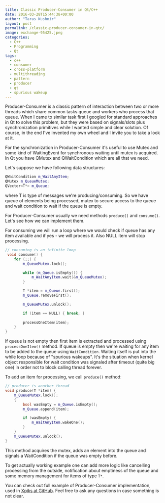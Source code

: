 ```yaml
---
title: Classic Producer-Consumer in Qt/C++
date: 2016-03-28T15:44:38+00:00
author: "Taras Kushnir"
layout: post
permalink: /classic-producer-consumer-in-qtc/
image: exchange-95425.jpeg
categories:
  - C++
  - Programming
  - Qt
tags:
  - c++
  - consumer
  - cross-platform
  - multithreading
  - pattern
  - producer
  - qt
  - spurious wakeup
---
```

Producer-Consumer is a classic pattern of interaction between two or more threads which share common tasks queue and workers who process that queue. When I came to similar task first I googled for standard approaches in Qt to solve this problem, but they were based on signals/slots plus synchronization primitives while I wanted simple and clear solution. Of course, in the end I've invented my own wheel and I invite you to take a look at it.

For the synchronization in Producer-Consumer it's useful to use Mutex and some kind of WaitingEvent for synchronous waiting until mutex is acquired. In Qt you have QMutex and QWaitCondition which are all that we need.

Let's suppose we have following data structures:

```cpp
QWaitCondition m_WaitAnyItem;
QMutex m_QueueMutex;
QVector<T*> m_Queue;
```

where T is type of messages we're producing/consuming. So we have queue of elements being processed, mutex to secure access to the queue and wait condition to wait if the queue is empty.

For Producer-Consumer usually we need methods `produce()` and `consume()`. Let's see how we can implement them.

<!--more-->

For consuming we will run a loop where we would check if queue has any item available and if yes - we will process it. Also NULL item will stop processing.

```cpp
// consuming is an infinite loop
 void consume() {
	for (;;) {
		m_QueueMutex.lock();

		while (m_Queue.isEmpty()) {
			m_WaitAnyItem.wait(&m_QueueMutex);
		}

		T *item = m_Queue.first();
		m_Queue.removeFirst();

		m_QueueMutex.unlock();

		if (item == NULL) { break; }
		
		processOneItem(item);
	}
}
```

If queue is not empty then first item is extracted and processed using `processOneItem()` method. If queue is empty then we're waiting for any item to be added to the queue using `WaitCondition`. Waiting itself is put into the while loop because of "spurious wakeups". It's the situation when kernel object responsible for wait condition was signaled after timeout (quite big one) in order not to block calling thread forever.

To add an item for processing, we call `produce()` method:

```cpp
// producer is another thread
void produce(T *item) {
	m_QueueMutex.lock();
	{
		bool wasEmpty = m_Queue.isEmpty();
		m_Queue.append(item);

		if (wasEmpty) {
			m_WaitAnyItem.wakeOne();
		}
	}
	m_QueueMutex.unlock();
}
```

This method acquires the mutex, adds an element into the queue and signals a WaitCondition if the queue was empty before.

To get actually working example one can add more logic like cancelling processing from the outside, notification about emptiness of the queue and some memory management for items of type `T*`.

You can check out full example of Producer-Consumer implementation, used in <a href="https://github.com/Ribtoks/xpiks/blob/master/src/xpiks-qt/Common/itemprocessingworker.h" target="_blank">Xpiks at GitHub</a>. Feel free to ask any questions in case something is not clear.
